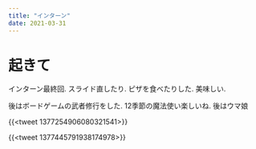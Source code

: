 ```yaml
---
title: "インターン"
date: 2021-03-31
---
```


# 起きて
インターン最終回. スライド直したり. ピザを食べたりした. 美味しい.

後はボードゲームの武者修行をした. 12季節の魔法使い楽しいね. 後はウマ娘

{{<tweet 1377254906080321541>}}

{{<tweet 1377445791938174978>}}